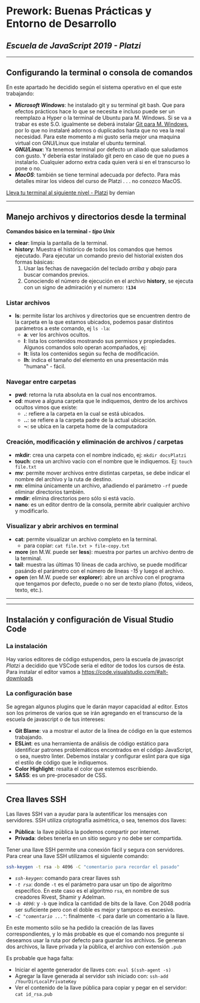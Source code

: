 # Prework: Buenas Prácticas y Entorno de Desarrollo

## ___Escuela de JavaScript 2019 - Platzi___


---


## Configurando la terminal o consola de comandos

En este apartado he decidido según el sistema operativo en el que este trabajando:
- ***Microsoft Windows***: he instalado git y su terminal git bash. Que para efectos prácticos hace lo que se necesita e incluso puede ser un reemplazo a Hyper o la terminal de Ubuntu para M. Windows. Si se va a trabar es este S.O. igualmente se deberá instalar [Git para M. Windows](https://gitforwindows.org), por lo que no instalaré adornos o duplicados hasta que no vea la real necesidad. Para este momento a mi gusto sería mejor una maquina virtual con GNU/Linux que instalar el ubuntu terminal.
- ***GNU/Linux***: Ya tenemos terminal por defecto un aliado que saludamos con gusto. Y debería estar instalado git pero en caso de que no pues a instalarlo. Cualquier adorno extra cada quien verá si en el transcurso lo pone o no.
- ***MacOS***: también se tiene terminal adecuada por defecto. Para más detalles mirar los videos del curso de Platzi . . . no conozco MacOS.

[Lleva tu terminal al siguiente nivel - Platzi](https://platzi.com/blog/lleva-tu-terminal-al-siguiente-nivel/) by demian


---


## Manejo archivos y directorios desde la terminal

__Comandos básico en la terminal - _tipo Unix___
- __clear__: limpia la pantalla de la terminal.
- __history__: Muestra el histórico de todos los comandos que hemos ejecutado. Para ejecutar un comando previo del historial existen dos formas básicas:
  1. Usar las fechas de navegación del teclado _arriba_ y _abajo_ para buscar comandos previos.
  2. Conociendo el número de ejecución en el archivo __history__, se ejecuta con un signo de admiración y el numero: __`!134`__


### Listar archivos

- __ls__: permite listar los archivos y directorios que se encuentren dentro de la carpeta en la que estamos ubicados, podemos pasar distintos parámetros a este comando, ej `ls -la`:
  - __a__: ver los archivos ocultos.
  - __l__: lista los contenidos mostrando sus permisos y propiedades. Algunos comandos solo operan acompañados, ej:
  - __lt__: lista los contenidos según su fecha de modificación.
  - __lh__: indica el tamaño del elemento en una presentación más "humana" - fácil. 


### Navegar entre carpetas

- __pwd__: retorna la ruta absoluta en la cual nos encontramos.
- __cd__: mueve a alguna carpeta que le indiquemos, dentro de los archivos ocultos vimos que existe:
  - __.__: refiere a la carpeta en la cual se está ubicados.
  - __..__: se refiere a la carpeta padre de la actual ubicación.
  - __~__: se ubica en la carpeta home de la computadora


### Creación, modificación y eliminación de archivos / carpetas

- __mkdir__: crea una carpeta con el nombre indicado, ej: `mkdir docsPlatzi`
- __touch__: crea un archivo vacío con el nombre que le indiquemos. Ej: `touch file.txt`
- __mv__: permite mover archivos entre distintas carpetas, se debe indicar el nombre del archivo y la ruta de destino.
- __rm__: elimina únicamente un archivo, añadiendo el parámetro `-rf` puede eliminar directorios también.
- __rmdir__: elimina directorios pero sólo si está vacío.
- __nano__: es un editor dentro de la consola, permite abrir cualquier archivo y modificarlo.


### Visualizar y abrir archivos en terminal

- __cat__: permite visualizar un archivo completo en la terminal.
  - para copiar: `cat file.txt > file-copy.txt`
- __more__ (en M.W. puede ser __less__): muestra por partes un archivo dentro de la terminal.
- __tail__: muestra las últimas 10 líneas de cada archivo, se puede modificar pasándo el parámetro con el número de líneas _-15_ y luego el archivo.
- __open__ (en M.W. puede ser __explorer__): abre un archivo con el programa que tengamos por defecto, puede o no ser de texto plano (fotos, videos, texto, etc.).


---
---


## Instalación y configuración de Visual Studio Code


### La instalación

Hay varios editores de código estupendos, pero la escuela de javascript _Platzi_ a decidido que VSCode sería el editor de todos los cursos de ésta. Para instalar el editor vamos a https://code.visualstudio.com/#alt-downloads


### La configuración base

Se agregan algunos plugins que le darán mayor capacidad al editor. Estos son los primeros de varios que se irán agregando en el transcurso de la escuela de javascript o de tus intereses:

+ __Git Blame__: va a mostrar el autor de la línea de código en la que estemos trabajando.
+ __ESLint__: es una herramienta de análisis de código estático para identificar patrones problemáticos encontrados en el código JavaScript, o sea, nuestro linter. Debemos instalar y configurar eslint para que siga el estilo de código que le indiquemos.
+ __Color Highlight__: resalta el color que estemos escribiendo.
+ __SASS__: es un pre-procesador de CSS.


---


## Crea llaves SSH

Las llaves SSH van a ayudar para la autentificar los mensajes con servidores. SSH utiliza criptografía asimétrica, o sea, tenemos dos llaves:

- __Pública__: la llave pública la podemos compartir por internet.
- __Privada__: debes tenerla en un sitio seguro y no debe ser compartida.

Tener una llave SSH permite una conexión fácil y segura con servidores. Para crear una llave SSH utilizamos el siguiente comando:

```sh
ssh-keygen -t rsa -b 4096 -C "comentario para recordar el pasado"
```

- _`ssh-keygen`_: comando para crear llaves ssh
- _`-t rsa`_: donde `-t` es el parámetro para usar un tipo de algoritmo especifico. En este caso es el algoritmo `rsa`, en nombre de sus creadores Rivest, Shamir y Adelman.
- _`-b 4096`_: y `-b` que indica la cantidad de bits de la llave. Con 2048 podría ser suficiente pero con el doble es mejor y tampoco es excesivo.
- _`-C "comentario ..."`_: finalmente `-C` para darle un comentario a la llave.

En este momento sólo se ha pedido la creación de las llaves correspondientes, y lo más probable es que el comando nos pregunte si deseamos usar la ruta por defecto para guardar los archivos. Se generan dos archivos, la llave privada y la pública, el archivo con extensión `.pub`

Es probable que haga falta:
- Iniciar el agente generador de llaves con: `eval $(ssh-agent -s)`
- Agregar la llave generada al servidor ssh iniciado con: `ssh-add /YourDirLocalPrivateKey`
- Ver el contenido de la llave pública para copiar y pegar en el servidor: `cat id_rsa.pub` 

